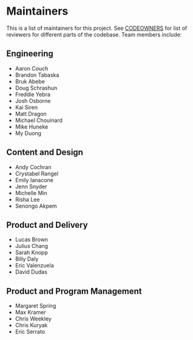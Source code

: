 # Maintainers

This is a list of maintainers for this project. See [CODEOWNERS](/.github/CODEOWNERS) for list of reviewers for different parts of the codebase. Team members include:


## Engineering

* Aaron Couch
* Brandon Tabaska
* Bruk Abebe
* Doug Schrashun
* Freddie Yebra
* Josh Osborne
* Kai Siren
* Matt Dragon
* Michael Chouinard
* Mike Huneke
* My Duong

## Content and Design

* Andy Cochran
* Crystabel Rangel
* Emily Ianacone
* Jenn Snyder
* Michelle Min
* Risha Lee
* Senongo Akpem

## Product and Delivery

* Lucas Brown
* Julius Chang
* Sarah Knopp
* Billy Daly
* Eric Valenzuela
* David Dudas

## Product and Program Management

* Margaret Spring
* Max Kramer
* Chris Weekley
* Chris Kuryak
* Eric Serrato


